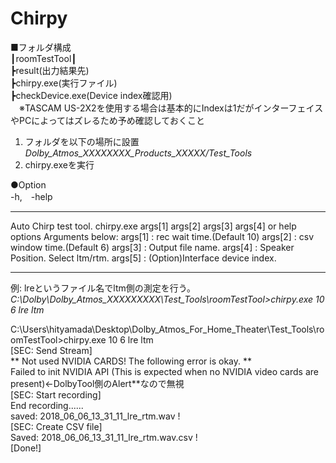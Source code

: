 # Chirpy

■フォルダ構成  
┃roomTestTool┃  
┣result(出力結果先)  
┣chirpy.exe(実行ファイル)  
┣checkDevice.exe(Device index確認用)  
　※TASCAM US-2X2を使用する場合は基本的にIndexは1だがインターフェイスやPCによってはズレるため予め確認しておくこと
1. フォルダを以下の場所に設置
*Dolby_Atmos_XXXXXXXX_Products_XXXXX/Test_Tools*  
2. chirpy.exeを実行

●Option  
-h,　-help
*************************************************************
Auto Chirp test tool.
chirpy.exe args[1] args[2] args[3] args[4] or help options
Arguments below:
args[1] : rec wait time.(Default 10)
args[2] : csv window time.(Default 6)
args[3] : Output file name.
args[4] : Speaker Position. Select ltm/rtm.
args[5] : (Option)Interface device index.
*************************************************************

例: lreというファイル名でltm側の測定を行う。  
*C:\Dolby\Dolby_Atmos_XXXXXXXXX\Test_Tools\roomTestTool>chirpy.exe 10 6 lre ltm*  

C:\Users\hityamada\Desktop\Dolby_Atmos_For_Home_Theater\Test_Tools\roomTestTool>chirpy.exe 10 6 lre ltm  
[SEC: Send Stream]  
** Not used NVIDIA CARDS! The following error is okay. **  
Failed to init NVIDIA API (This is expected when no NVIDIA video cards are present)←DolbyTool側のAlert**なので無視    
[SEC: Start recording]  
End recording......  
saved: 2018_06_06_13_31_11_lre_rtm.wav !  
[SEC: Create CSV file]  
Saved: 2018_06_06_13_31_11_lre_rtm.wav.csv !  
[Done!]  